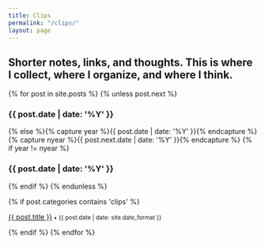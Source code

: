 ```yaml
---
title: Clips
permalink: "/clips/"
layout: page
---
```


## Shorter notes, links, and thoughts. This is where I collect, where I organize, and where I think.

{% for post in site.posts %}
 {% unless post.next %}<h3>{{ post.date | date: '%Y' }}</h3>
{% else %}{% capture year %}{{ post.date | date: '%Y' }}{% endcapture %}{% capture nyear %}{{ post.next.date | date: '%Y' }}{% endcapture %}
{% if year != nyear %}<h3>{{ post.date | date: '%Y' }}</h3>{% endif %}
{% endunless %}

{% if post.categories contains 'clips' %}
<p><a href="{{ post.url | prepend: site.baseurl }}">{{ post.title }}</a><small> • {{ post.date | date: site.date_format }}</small></p>
{% endif %}
  {% endfor %}
